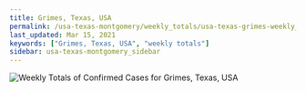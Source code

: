 ```yaml
---
title: Grimes, Texas, USA
permalink: /usa-texas-montgomery/weekly_totals/usa-texas-grimes-weekly_totals.html
last_updated: Mar 15, 2021
keywords: ["Grimes, Texas, USA", "weekly totals"]
sidebar: usa-texas-montgomery_sidebar
---
```


![Weekly Totals of Confirmed Cases for Grimes, Texas, USA](/covid_tracker/images/graphs/usa-texas-grimes-weekly_totals_graph.png)
